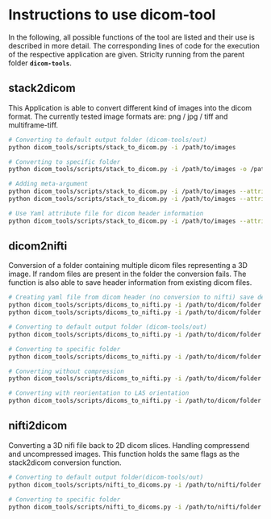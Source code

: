 # Instructions to use dicom-tool
In the following, all possible functions of the tool are listed and their use is described in more detail.
The corresponding lines of code for the execution of the respective application are given.
Striclty running from the parent folder **``dicom-tools``**.

## stack2dicom
This Application is able to convert different kind of images into the dicom format.
The currently tested image formats are: png / jpg / tiff and multiframe-tiff.

```bash
# Converting to default output folder (dicom-tools/out)
python dicom_tools/scripts/stack_to_dicom.py -i /path/to/images

# Converting to specific folder
python dicom_tools/scripts/stack_to_dicom.py -i /path/to/images -o /path/to/output/folder

# Adding meta-argument
python dicom_tools/scripts/stack_to_dicom.py -i /path/to/images --attribute '(0x0008,0x0060)' 'MR'
python dicom_tools/scripts/stack_to_dicom.py -i /path/to/images --attribute 'Modality' 'MR'

# Use Yaml attribute file for dicom header information
python dicom_tools/scripts/stack_to_dicom.py -i /path/to/images --attribute-file /path/to/yaml/file
```


## dicom2nifti
Conversion of a folder containing multiple dicom files representing a 3D image.
If random files are present in the folder the conversion fails. The function is
also able to save header information from existing dicom files.

```bash
# Creating yaml file from dicom header (no conversion to nifti) save default: /out/current_dicom_attributes.yaml
python dicom_tools/scripts/dicoms_to_nifti.py -i /path/to/dicom/folder --create-attribute-file
python dicom_tools/scripts/dicoms_to_nifti.py -i /path/to/dicom/folder --create-attribute-file /output/path/and/name.yaml

# Converting to default output folder (dicom-tools/out)
python dicom_tools/scripts/dicoms_to_nifti.py -i /path/to/dicom/folder

# Converting to specific folder
python dicom_tools/scripts/dicoms_to_nifti.py -i /path/to/dicom/folder -o /path/to/output/folder

# Converting without compression
python dicom_tools/scripts/dicoms_to_nifti.py -i /path/to/dicom/folder --compression False

# Converting with reorientation to LAS orientation
python dicom_tools/scripts/dicoms_to_nifti.py -i /path/to/dicom/folder --reorient True
```

## nifti2dicom
Converting a 3D nifi file back to 2D dicom slices. Handling compressend and
uncompressed images. This function holds the same flags as the stack2dicom
conversion function.

```bash
# Converting to default output folder(dicom-tools/out)
python dicom_tools/scripts/nifti_to_dicoms.py -i /path/to/nifti/folder

# Converting to specific folder
python dicom_tools/scripts/nifti_to_dicoms.py -i /path/to/nifti/folder -o /path/to/output/folder
```

